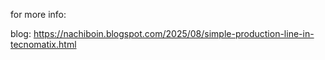 for more info:

blog: https://nachiboin.blogspot.com/2025/08/simple-production-line-in-tecnomatix.html
